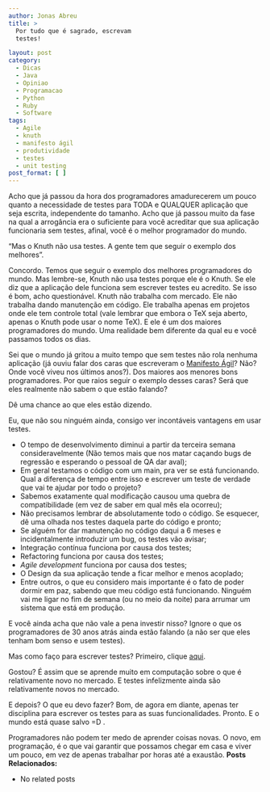 ```yaml
---
author: Jonas Abreu
title: >
  Por tudo que é sagrado, escrevam
  testes!

layout: post
category:
  - Dicas
  - Java
  - Opiniao
  - Programacao
  - Python
  - Ruby
  - Software
tags:
  - Agile
  - knuth
  - manifesto ágil
  - produtividade
  - testes
  - unit testing
post_format: [ ]
---
```

Acho que já passou da hora dos programadores amadurecerem um pouco quanto a necessidade de testes para TODA e QUALQUER aplicação que seja escrita, independente do tamanho. Acho que já passou muito da fase na qual a arrogância era o suficiente para você acreditar que sua aplicação funcionaria sem testes, afinal, você é o melhor programador do mundo.

“Mas o Knuth não usa testes. A gente tem que seguir o exemplo dos melhores”.

Concordo. Temos que seguir o exemplo dos melhores programadores do mundo. Mas lembre-se, Knuth não usa testes porque ele é o Knuth. Se ele diz que a aplicação dele funciona sem escrever testes eu acredito. Se isso é bom, acho questionável. Knuth não trabalha com mercado. Ele não trabalha dando manutenção em código. Ele trabalha apenas em projetos onde ele tem controle total (vale lembrar que embora o TeX seja aberto, apenas o Knuth pode usar o nome TeX). E ele é um dos maiores programadores do mundo. Uma realidade bem diferente da qual eu e você passamos todos os dias.

Sei que o mundo já gritou a muito tempo que sem testes não rola nenhuma aplicação (já ouviu falar dos caras que escreveram o [Manifesto Ágil][1]? Não? Onde você viveu nos últimos anos?). Dos maiores aos menores bons programadores. Por que raios seguir o exemplo desses caras? Será que eles realmente não sabem o que estão falando?

Dê uma chance ao que eles estão dizendo.

Eu, que não sou ninguém ainda, consigo ver incontáveis vantagens em usar testes.

*   O tempo de desenvolvimento diminui a partir da terceira semana consideravelmente (Não temos mais que nos matar caçando bugs de regressão e esperando o pessoal de QA dar aval);
*   Em geral testamos o código com um main, pra ver se está funcionando. Qual a diferença de tempo entre isso e escrever um teste de verdade que vai te ajudar por todo o projeto?
*   Sabemos exatamente qual modificação causou uma quebra de compatibilidade (em vez de saber em qual mês ela ocorreu);
*   Não precisamos lembrar de absolutamente todo o código. Se esquecer, dê uma olhada nos testes daquela parte do código e pronto;
*   Se alguém for dar manutenção no código daqui a 6 meses e incidentalmente introduzir um bug, os testes vão avisar;
*   Integração contínua funciona por causa dos testes;
*   Refactoring funciona por causa dos testes;
*   *Agile development* funciona por causa dos testes;
*   O Design da sua aplicação tende a ficar melhor e menos acoplado;
*   Entre outros, o que eu considero mais importante é o fato de poder dormir em paz, sabendo que meu código está funcionando. Ninguém vai me ligar no fim de semana (ou no meio da noite) para arrumar um sistema que está em produção.

E você ainda acha que não vale a pena investir nisso? Ignore o que os programadores de 30 anos atrás ainda estão falando (a não ser que eles tenham bom senso e usem testes).

Mas como faço para escrever testes? Primeiro, clique [aqui][2].

Gostou? É assim que se aprende muito em computação sobre o que é relativamente novo no mercado. E testes infelizmente ainda são relativamente novos no mercado.

E depois? O que eu devo fazer? Bom, de agora em diante, apenas ter disciplina para escrever os testes para as suas funcionalidades. Pronto. E o mundo está quase salvo =D .

Programadores não podem ter medo de aprender coisas novas. O novo, em programação, é o que vai garantir que possamos chegar em casa e viver um pouco, em vez de apenas trabalhar por horas até a exaustão. 
**Posts Relacionados:** 
*   No related posts












 [1]: http://agilemanifesto.org/
 [2]: http://lmgtfy.com/?q=Unit+testing+frameworks&l=1





